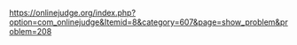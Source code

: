 https://onlinejudge.org/index.php?option=com_onlinejudge&Itemid=8&category=607&page=show_problem&problem=208